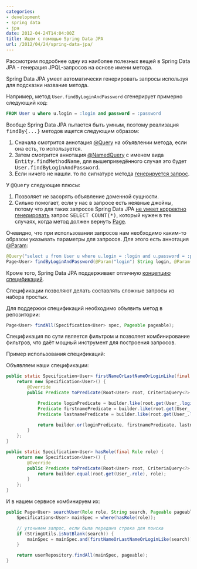 ```yaml
---
categories:
- development
- spring data
- jpa
date: 2012-04-24T14:04:00Z
title: Ищем с помощью Spring Data JPA
url: /2012/04/24/spring-data-jpa/
---
```


Рассмотрим подробнее одну из наиболее полезных вещей в Spring Data JPA - генерация JPQL-запросов на основе имени метода.


Spring Data JPA умеет автоматически генерировать запросы используя для подсказки название метода.

Например, метод `User.findByLoginAndPassword` сгенерирует примерно следующий код:

```sql
FROM User u where u.login = :login and password = :password
```

Вообще Spring Data JPA пытается быть умным, поэтому реализация <tt>findBy{...}</tt> методов ищется следующим образом:

<ol>
<li>Сначала смотрится аннотация <a href="http://static.springsource.org/spring-data/data-jpa/docs/current/api/org/springframework/data/jpa/repository/Query.html">@Query</a> на объявлении метода, если она есть, то используется.</li>
<li>Затем смотрится аннотация <a href="http://docs.oracle.com/javaee/5/api/javax/persistence/NamedQuery.html">@NamedQuery</a> с именем вида <tt>Entity.findMethodName</tt>, для вышеприведённого случая это будет <tt>User.findByLoginAndPassword</tt>. </li>
<li>Если ничего не нашли. то по сигнатуре метода <a href="https://github.com/SpringSource/spring-data-jpa/blob/master/src/main/java/org/springframework/data/jpa/repository/query/JpaQueryCreator.java">генерируется запрос</a>.</li>
</ol>

У <tt>@Query</tt> следующие плюсы:
<ol>
<li>Позволяет не засорять объявление доменной сущности.</li>
<li>Сильно помогает, если у нас в запросе есть неявные джойны, потому что для таких запросов Spring Data JPA <a href="https://jira.springsource.org/browse/DATAJPA-35">не умеет корректно генерировать</a> запрос <tt>SELECT COUNT(*)</tt>, который нужен в тех случаях, когда метод должен вернуть <a href="http://static.springsource.org/spring-data/data-commons/docs/current/api/org/springframework/data/domain/Page.html">Page</a>. </li>
</ol>

Очевидно, что при использовании запросов нам необходимо каким-то образом указывать параметры для запросов. Для этого есть аннотация <a href="http://static.springsource.org/spring-data/data-commons/docs/current/api/org/springframework/data/repository/query/Param.html">@Param</a>:

```java
@Query("select u from User u where u.login = :login and u.password = :password")
Page<User> findByLoginAndPassword(@Param("login") String login, @Param("password") String password);
```

Кроме того, Spring Data JPA поддерживает отличную <a href="http://www.martinfowler.com/apsupp/spec.pdf">концепцию спецификаций</a>.

Спецификации позволяют делать составлять сложные запросы из набора простых.

Для поддержки спецификаций необходимо объявить метод в репозитории:

```java
Page<User> findAll(Specification<User> spec, Pageable pageable);
```

Спецификация по сути является фильтром и позволяет комбинирование фильтров, что даёт мощный инструмент для построения запросов.

Пример использования спецификаций:

Объявляем наши спецификации:
```java
public static Specification<User> firstNameOrLastNameOrLoginLike(final String search) {
    return new Specification<User>() {
        @Override
        public Predicate toPredicate(Root<User> root, CriteriaQuery<?> query, CriteriaBuilder builder) {

            Predicate loginPredicate = builder.like(root.get(User_.login), search);
            Predicate firstnamePredicate = builder.like(root.get(User_.firstname), search);
            Predicate lastnamePredicate = builder.like(root.get(User_.lastname), search);

            return builder.or(loginPredicate, firstnamePredicate, lastnamePredicate);
        }
    };
}

public static Specification<User> hasRole(final Role role) {
    return new Specification<User>() {
        @Override
        public Predicate toPredicate(Root<User> root, CriteriaQuery<?> query, CriteriaBuilder builder) {
            return builder.equal(root.get(User_.role), role);
        }
    };
}
```

И в нашем сервисе комбинируем их:

```java
public Page<User> searchUser(Role role, String search, Pageable pageable) {
    Specifications<User> mainSpec = where(hasRole(role));

    // уточняем запрос, если была передана строка для поиска
    if (StringUtils.isNotBlank(search)) {
        mainSpec = mainSpec.and(firstNameOrLastNameOrLoginLike(search));
    } 

    return userRepository.findAll(mainSpec, pageable);
}
```
